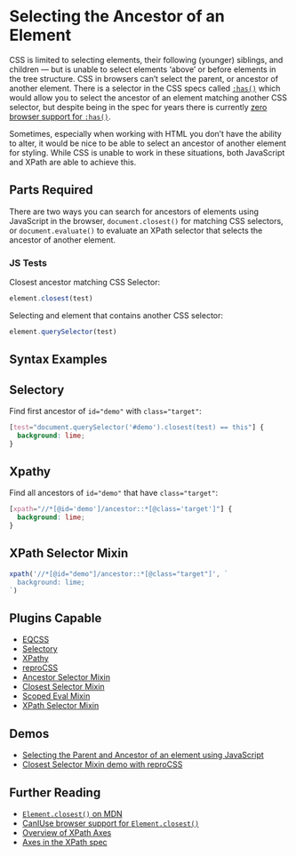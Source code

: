 # Selecting the Ancestor of an Element

CSS is limited to selecting elements, their following (younger) siblings, and children — but is unable to select elements ‘above’ or before elements in the tree structure. CSS in browsers can’t select the parent, or ancestor of another element. There is a selector in the CSS specs called [`:has()`](https://drafts.csswg.org/selectors/#relational) which would allow you to select the ancestor of an element matching another CSS selector, but despite being in the spec for years there is currently [zero browser support for `:has()`](http://caniuse.com/#feat=css-has).

Sometimes, especially when working with HTML you don’t have the ability to alter, it would be nice to be able to select an ancestor of another element for styling. While CSS is unable to work in these situations, both JavaScript and XPath are able to achieve this.

## Parts Required

There are two ways you can search for ancestors of elements using JavaScript in the browser, `document.closest()` for matching CSS selectors, or `document.evaluate()` to evaluate an XPath selector that selects the ancestor of another element.

### JS Tests

Closest ancestor matching CSS Selector:

```javascript
element.closest(test)
```

Selecting and element that contains another CSS selector:

```javascript
element.querySelector(test)
```

## Syntax Examples

## Selectory

Find first ancestor of `id="demo"` with `class="target"`:

```css
[test="document.querySelector('#demo').closest(test) == this"] {
  background: lime;
}
```

## Xpathy

Find all ancestors of `id="demo"` that have `class="target"`:

```css
[xpath="//*[@id='demo']/ancestor::*[@class='target']"] {
  background: lime;
}
```

## XPath Selector Mixin

```javascript
xpath('//*[@id="demo"]/ancestor::*[@class="target"]', `
  background: lime;
`)
```

## Plugins Capable

- [EQCSS](../plugins/eqcss.html)
- [Selectory](../plugins/selectory.html)
- [XPathy](../plugins/xpathy.html)
- [reproCSS](../plugins/reprocss.html)
- [Ancestor Selector Mixin](../plugins/ancestor-selector-mixin.html)
- [Closest Selector Mixin](../plugins/closest-selector-mixin.html)
- [Scoped Eval Mixin](../plugins/scoped-eval-mixin.html)
- [XPath Selector Mixin](../plugins/xpath-selector-mixin.html)

## Demos

- [Selecting the Parent and Ancestor of an element using JavaScript](https://codepen.io/tomhodgins/pen/OmEEaK)
- [Closest Selector Mixin demo with reproCSS](https://codepen.io/tomhodgins/pen/gRQqGB)

## Further Reading

- [`Element.closest()` on MDN](https://developer.mozilla.org/en-US/docs/Web/API/Element/closest)
- [CanIUse browser support for `Element.closest()`](http://caniuse.com/#feat=element-closest)
- [Overview of XPath Axes](https://www.w3schools.com/xml/xpath_axes.asp)
- [Axes in the XPath spec](https://www.w3.org/TR/xpath-30/#axes)